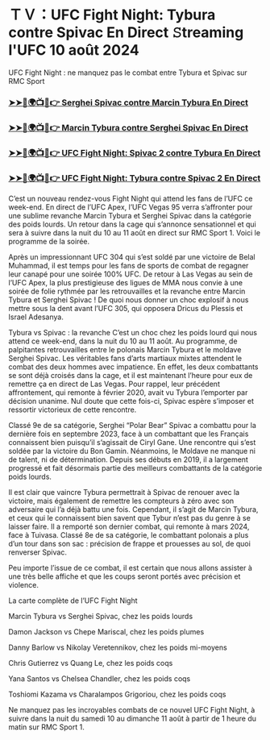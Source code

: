 #  ＴＶ：UFC Fight Night: Tybura contre Spivac En Direct 𝚂treaming l'UFC 10 août 2024

UFC Fight Night : ne manquez pas le combat entre Tybura et Spivac sur RMC Sport

<h3><a href="https://cutt.ly/MecUE7J2">➤➤🔴🌍📺📱👉 Serghei Spivac contre Marcin Tybura En Direct</a></h3>

<h3><a href="https://cutt.ly/MecUE7J2">➤➤🔴🌍📺📱👉 Marcin Tybura contre Serghei Spivac En Direct</a></h3>

<h3><a href="https://cutt.ly/MecUE7J2">➤➤🔴🌍📺📱👉 UFC Fight Night: Spivac 2 contre Tybura En Direct</a></h3>

<h3><a href="https://cutt.ly/MecUE7J2">➤➤🔴🌍📺📱👉 UFC Fight Night: Tybura contre Spivac 2 En Direct</a></h3>

C’est un nouveau rendez-vous Fight Night qui attend les fans de l’UFC ce week-end. En direct de l’UFC Apex, l’UFC Vegas 95 verra s’affronter pour une sublime revanche Marcin Tybura et Serghei Spivac dans la catégorie des poids lourds. Un retour dans la cage qui s’annonce sensationnel et qui sera à suivre dans la nuit du 10 au 11 août en direct sur RMC Sport 1. Voici le programme de la soirée.

Après un impressionnant UFC 304 qui s’est soldé par une victoire de Belal Muhammad, il est temps pour les fans de sports de combat de regagner leur canapé pour une soirée 100% UFC. De retour à Las Vegas au sein de l’UFC Apex, la plus prestigieuse des ligues de MMA nous convie à une soirée de folie rythmée par les retrouvailles et la revanche entre Marcin Tybura et Serghei Spivac ! De quoi nous donner un choc explosif à nous mettre sous la dent avant l’UFC 305, qui opposera Dricus du Plessis et Israel Adesanya.

Tybura vs Spivac : la revanche
C’est un choc chez les poids lourd qui nous attend ce week-end, dans la nuit du 10 au 11 août. Au programme, de palpitantes retrouvailles entre le polonais Marcin Tybura et le moldave Serghei Spivac. Les véritables fans d’arts martiaux mixtes attendent le combat des deux hommes avec impatience. En effet, les deux combattants se sont déjà croisés dans la cage, et il est maintenant l’heure pour eux de remettre ça en direct de Las Vegas. Pour rappel, leur précédent affrontement, qui remonte à février 2020, avait vu Tybura l’emporter par décision unanime. Nul doute que cette fois-ci, Spivac espère s’imposer et ressortir victorieux de cette rencontre.

Classé 9e de sa catégorie, Serghei “Polar Bear” Spivac a combattu pour la dernière fois en septembre 2023, face à un combattant que les Français connaissent bien puisqu’il s’agissait de Ciryl Gane. Une rencontre qui s’est soldée par la victoire du Bon Gamin. Néanmoins, le Moldave ne manque ni de talent, ni de détermination. Depuis ses débuts en 2019, il a largement progressé et fait désormais partie des meilleurs combattants de la catégorie poids lourds.

Il est clair que vaincre Tybura permettrait à Spivac de renouer avec la victoire, mais également de remettre les compteurs à zéro avec son adversaire qui l’a déjà battu une fois. Cependant, il s’agit de Marcin Tybura, et ceux qui le connaissent bien savent que Tybur n’est pas du genre à se laisser faire. Il a remporté son dernier combat, qui remonte à mars 2024, face à Tuivasa. Classé 8e de sa catégorie, le combattant polonais a plus d’un tour dans son sac : précision de frappe et prouesses au sol, de quoi renverser Spivac.

Peu importe l’issue de ce combat, il est certain que nous allons assister à une très belle affiche et que les coups seront portés avec précision et violence.

La carte complète de l’UFC Fight Night

Marcin Tybura vs Serghei Spivac, chez les poids lourds

Damon Jackson vs Chepe Mariscal, chez les poids plumes

Danny Barlow vs Nikolay Veretennikov, chez les poids mi-moyens

Chris Gutierrez vs Quang Le, chez les poids coqs

Yana Santos vs Chelsea Chandler, chez les poids coqs

Toshiomi Kazama vs Charalampos Grigoriou, chez les poids coqs

Ne manquez pas les incroyables combats de ce nouvel UFC Fight Night, à suivre dans la nuit du samedi 10 au dimanche 11 août à partir de 1 heure du matin sur RMC Sport 1.
